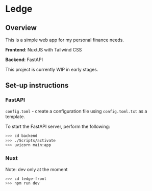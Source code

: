 # Ledge

## Overview

This is a simple web app for my personal finance needs.

**Frontend**: NuxtJS with Tailwind CSS

**Backend**: FastAPI

This project is currently WIP in early stages.

## Set-up instructions

### FastAPI

`config.toml` - create a configuration file using `config.toml.txt` as a template.

To start the FastAPI server, perform the following:

```bash
>>> cd backend
>>> ./Scripts/activate
>>> uvicorn main:app
```

### Nuxt

Note: dev only at the moment

```bash
>>> cd ledge-front
>>> npm run dev
```


